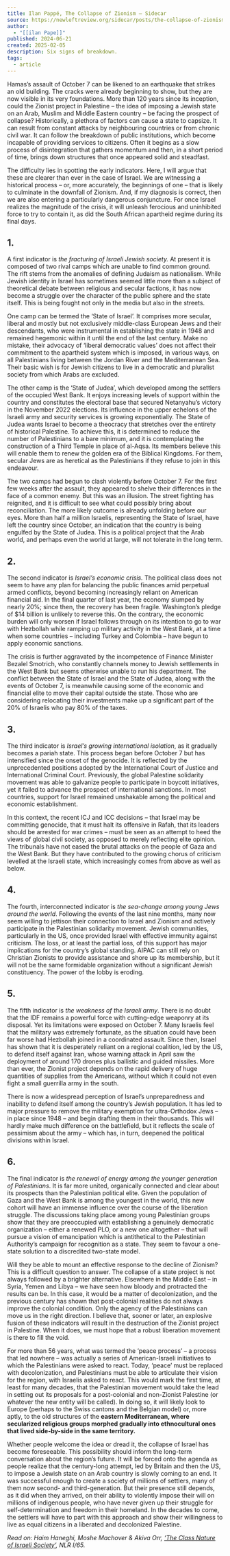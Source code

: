 ```yaml
---
title: Ilan Pappé, The Collapse of Zionism — Sidecar
source: https://newleftreview.org/sidecar/posts/the-collapse-of-zionism
author:
  - "[[ilan Pape]]"
published: 2024-06-21
created: 2025-02-05
description: Six signs of breakdown.
tags:
  - article
---
```

Hamas’s assault of October 7 can be likened to an earthquake that strikes an old building. The cracks were already beginning to show, but they are now visible in its very foundations. More than 120 years since its inception, could the Zionist project in Palestine – the idea of imposing a Jewish state on an Arab, Muslim and Middle Eastern country – be facing the prospect of collapse? Historically, a plethora of factors can cause a state to capsize. It can result from constant attacks by neighbouring countries or from chronic civil war. It can follow the breakdown of public institutions, which become incapable of providing services to citizens. Often it begins as a slow process of disintegration that gathers momentum and then, in a short period of time, brings down structures that once appeared solid and steadfast.

The difficulty lies in spotting the early indicators. Here, I will argue that these are clearer than ever in the case of Israel. We are witnessing a historical process – or, more accurately, the beginnings of one – that is likely to culminate in the downfall of Zionism. And, if my diagnosis is correct, then we are also entering a particularly dangerous conjuncture. For once Israel realizes the magnitude of the crisis, it will unleash ferocious and uninhibited force to try to contain it, as did the South African apartheid regime during its final days.

## 1.

A first indicator is *the fracturing of Israeli Jewish society.* At present it is composed of two rival camps which are unable to find common ground. The rift stems from the anomalies of defining Judaism as nationalism. While Jewish identity in Israel has sometimes seemed little more than a subject of theoretical debate between religious and secular factions, it has now become a struggle over the character of the public sphere and the state itself. This is being fought not only in the media but also in the streets.

One camp can be termed the ‘State of Israel’. It comprises more secular, liberal and mostly but not exclusively middle-class European Jews and their descendants, who were instrumental in establishing the state in 1948 and remained hegemonic within it until the end of the last century. Make no mistake, their advocacy of ‘liberal democratic values’ does not affect their commitment to the apartheid system which is imposed, in various ways, on all Palestinians living between the Jordan River and the Mediterranean Sea. Their basic wish is for Jewish citizens to live in a democratic and pluralist society from which Arabs are excluded.

The other camp is the ‘State of Judea’, which developed among the settlers of the occupied West Bank. It enjoys increasing levels of support within the country and constitutes the electoral base that secured Netanyahu’s victory in the November 2022 elections. Its influence in the upper echelons of the Israeli army and security services is growing exponentially. The State of Judea wants Israel to become a theocracy that stretches over the entirety of historical Palestine. To achieve this, it is determined to reduce the number of Palestinians to a bare minimum, and it is contemplating the construction of a Third Temple in place of al-Aqsa. Its members believe this will enable them to renew the golden era of the Biblical Kingdoms. For them, secular Jews are as heretical as the Palestinians if they refuse to join in this endeavour.

The two camps had begun to clash violently before October 7. For the first few weeks after the assault, they appeared to shelve their differences in the face of a common enemy. But this was an illusion. The street fighting has reignited, and it is difficult to see what could possibly bring about reconciliation. The more likely outcome is already unfolding before our eyes. More than half a million Israelis, representing the State of Israel, have left the country since October, an indication that the country is being engulfed by the State of Judea. This is a political project that the Arab world, and perhaps even the world at large, will not tolerate in the long term.

## 2.

The second indicator is *Israel’s economic crisis.* The political class does not seem to have any plan for balancing the public finances amid perpetual armed conflicts, beyond becoming increasingly reliant on American financial aid. In the final quarter of last year, the economy slumped by nearly 20%; since then, the recovery has been fragile. Washington’s pledge of $14 billion is unlikely to reverse this. On the contrary, the economic burden will only worsen if Israel follows through on its intention to go to war with Hezbollah while ramping up military activity in the West Bank, at a time when some countries – including Turkey and Colombia – have begun to apply economic sanctions.

The crisis is further aggravated by the incompetence of Finance Minister Bezalel Smotrich, who constantly channels money to Jewish settlements in the West Bank but seems otherwise unable to run his department. The conflict between the State of Israel and the State of Judea, along with the events of October 7, is meanwhile causing some of the economic and financial elite to move their capital outside the state. Those who are considering relocating their investments make up a significant part of the 20% of Israelis who pay 80% of the taxes.  

## 3.

The third indicator is *Israel’s growing international isolation*, as it gradually becomes a pariah state. This process began before October 7 but has intensified since the onset of the genocide. It is reflected by the unprecedented positions adopted by the International Court of Justice and International Criminal Court. Previously, the global Palestine solidarity movement was able to galvanize people to participate in boycott initiatives, yet it failed to advance the prospect of international sanctions. In most countries, support for Israel remained unshakable among the political and economic establishment.  

In this context, the recent ICJ and ICC decisions – that Israel may be committing genocide, that it must halt its offensive in Rafah, that its leaders should be arrested for war crimes – must be seen as an attempt to heed the views of global civil society, as opposed to merely reflecting elite opinion. The tribunals have not eased the brutal attacks on the people of Gaza and the West Bank. But they have contributed to the growing chorus of criticism levelled at the Israeli state, which increasingly comes from above as well as below.

## 4.

The fourth, interconnected indicator is *the sea-change among young Jews around the world*. Following the events of the last nine months, many now seem willing to jettison their connection to Israel and Zionism and actively participate in the Palestinian solidarity movement. Jewish communities, particularly in the US, once provided Israel with effective immunity against criticism. The loss, or at least the partial loss, of this support has major implications for the country’s global standing. AIPAC can still rely on Christian Zionists to provide assistance and shore up its membership, but it will not be the same formidable organization without a significant Jewish constituency. The power of the lobby is eroding.

## 5.

The fifth indicator is *the weakness of the Israeli army*. There is no doubt that the IDF remains a powerful force with cutting-edge weaponry at its disposal. Yet its limitations were exposed on October 7. Many Israelis feel that the military was extremely fortunate, as the situation could have been far worse had Hezbollah joined in a coordinated assault. Since then, Israel has shown that it is desperately reliant on a regional coalition, led by the US, to defend itself against Iran, whose warning attack in April saw the deployment of around 170 drones plus ballistic and guided missiles. More than ever, the Zionist project depends on the rapid delivery of huge quantities of supplies from the Americans, without which it could not even fight a small guerrilla army in the south.

There is now a widespread perception of Israel’s unpreparedness and inability to defend itself among the country’s Jewish population. It has led to major pressure to remove the military exemption for ultra-Orthodox Jews – in place since 1948 – and begin drafting them in their thousands. This will hardly make much difference on the battlefield, but it reflects the scale of pessimism about the army – which has, in turn, deepened the political divisions within Israel.

## 6.

The final indicator is *the renewal of energy among the younger generation of Palestinians*. It is far more united, organically connected and clear about its prospects than the Palestinian political elite. Given the population of Gaza and the West Bank is among the youngest in the world, this new cohort will have an immense influence over the course of the liberation struggle. The discussions taking place among young Palestinian groups show that they are preoccupied with establishing a genuinely democratic organization – either a renewed PLO, or a new one altogether – that will pursue a vision of emancipation which is antithetical to the Palestinian Authority’s campaign for recognition as a state. They seem to favour a one-state solution to a discredited two-state model.

Will they be able to mount an effective response to the decline of Zionism? This is a difficult question to answer. The collapse of a state project is not always followed by a brighter alternative. Elsewhere in the Middle East – in Syria, Yemen and Libya – we have seen how bloody and protracted the results can be. In this case, it would be a matter of decolonization, and the previous century has shown that post-colonial realities do not always improve the colonial condition. Only the agency of the Palestinians can move us in the right direction. I believe that, sooner or later, an explosive fusion of these indicators will result in the destruction of the Zionist project in Palestine. When it does, we must hope that a robust liberation movement is there to fill the void.

For more than 56 years, what was termed the ‘peace process’ – a process that led nowhere – was actually a series of American-Israeli initiatives to which the Palestinians were asked to react. Today, ‘peace’ must be replaced with decolonization, and Palestinians must be able to articulate their vision for the region, with Israelis asked to react. This would mark the first time, at least for many decades, that the Palestinian movement would take the lead in setting out its proposals for a post-colonial and non-Zionist Palestine (or whatever the new entity will be called). In doing so, it will likely look to Europe (perhaps to the Swiss cantons and the Belgian model) or, more aptly, to the old structures of the **eastern Mediterranean, where secularized religious groups morphed gradually into ethnocultural ones that lived side-by-side in the same territory.**  

Whether people welcome the idea or dread it, the collapse of Israel has become foreseeable. This possibility should inform the long-term conversation about the region’s future. It will be forced onto the agenda as people realize that the century-long attempt, led by Britain and then the US, to impose a Jewish state on an Arab country is slowly coming to an end. It was successful enough to create a society of millions of settlers, many of them now second- and third-generation. But their presence still depends, as it did when they arrived, on their ability to violently impose their will on millions of indigenous people, who have never given up their struggle for self-determination and freedom in their homeland. In the decades to come, the settlers will have to part with this approach and show their willingness to live as equal citizens in a liberated and decolonized Palestine.

*Read on: Haim Haneghi, Moshe Machover & Akiva Orr, [‘The Class Nature of Israeli Society’](https://newleftreview.org/issues/i65/articles/haim-haneghi-moshe-machover-akiva-orr-the-class-nature-of-israeli-society), NLR I/65.*